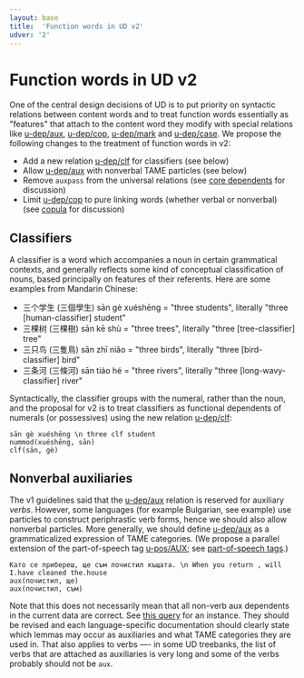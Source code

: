 ```yaml
---
layout: base
title:  'Function words in UD v2'
udver: '2'
---
```


# Function words in UD v2

One of the central design decisions of UD is to put priority on syntactic relations between content words and to treat function words essentially as "features" that attach to the content word they modify with special relations like [u-dep/aux](), [u-dep/cop](), [u-dep/mark]() and [u-dep/case](). We propose the following changes to the treatment of function words in v2:

* Add a new relation [u-dep/clf]() for classifiers (see below)
* Allow [u-dep/aux]() with nonverbal TAME particles (see below)
* Remove `auxpass` from the universal relations (see [core dependents](core-dependents.html) for discussion)
* Limit [u-dep/cop]() to pure linking words (whether verbal or nonverbal) (see [copula](copula.html) for discussion)
<!--* Allow [u-dep/case]() with subordinate clauses when it has a clear case-marking function (see below)-->

## Classifiers

A classifier is a word which accompanies a noun in certain grammatical contexts, and generally reflects some kind of conceptual classification of nouns, based principally on features of their referents. Here are some examples from Mandarin Chinese:

* 三个学生 (三個學生) sān gè xuéshēng = "three students", literally "three [human-classifier] student"
* 三棵树 (三棵樹) sān kē shù = "three trees", literally "three [tree-classifier] tree"
* 三只鸟 (三隻鳥) sān zhī niǎo = "three birds", literally "three [bird-classifier] bird"
* 三条河 (三條河) sān tiáo hé = "three rivers", literally "three [long-wavy-classifier] river"

Syntactically, the classifier groups with the numeral, rather than the noun, and the proposal for v2 is to treat classifiers
as functional dependents of numerals (or possessives) using the new relation [u-dep/clf]():

~~~ sdparse
sān gè xuéshēng \n three clf student
nummod(xuéshēng, sān)
clf(sān, gè)
~~~

## Nonverbal auxiliaries

<!-- Is aux only used with verbs, or are other parts of speech permitted, too? The current guidelines (http://universaldependencies.org/u/dep/aux_.html) just say "verbs". But the current data sometimes contain particles (Bulgarian) and maybe other categories as well. I think we have agreed that the infinitival particle "to/zu/att/..." should be mark and not aux, and it is in most of the treebanks (I fixed German a couple of days ago). But Bulgarian also includes a particle that marks the future tense, a function performed by auxiliary verbs in other languages. Is it allowed to be aux? -->

<!-- Joakim: In line with loosening the constraints between part-of-speech tags and syntactic relations, I don’t see a problem with allowing other things than verbs to have the aux relation. Maybe we should should define aux as a grammaticalized expression of TMA categories? -->

The v1 guidelines said that the [u-dep/aux]() relation is reserved for auxiliary _verbs_. However, some languages (for example Bulgarian, see example) use particles to construct periphrastic verb forms, hence we should also allow nonverbal particles. More generally, we should define [u-dep/aux]() as a grammaticalized expression of TAME categories. (We propose a parallel extension of the part-of-speech tag [u-pos/AUX](); 
see [part-of-speech tags](postags.html).)

~~~ sdparse
Като се прибереш, ще съм почистил къщата. \n When you return , will I.have cleaned the.house
aux(почистил, ще)
aux(почистил, съм)
~~~

Note that this does not necessarily mean that all non-verb aux dependents in the current data are correct. See [this query](http://bionlp-www.utu.fi/dep_search/query?search=%21%28AUX%7CVERB%29+%28%3Caux%7C%3Cauxpass%29+_&db=UD_English-dev) for an instance. They should be revised and each language-specific documentation should clearly state which lemmas may occur as auxiliaries and what TAME categories they are used in. That also applies to verbs —- in some UD treebanks, the list of verbs that are attached as auxiliaries is very long and some of the verbs probably should not be `aux`.

<!-- ## The use of case and mark with subordinate clauses

The [u-dep/case]() relation is used for adpositions and other particles that perform a case-marking function (in a wide sense). For example: 

~~~ sdparse
he depends on her
nmod(depends, her)
case(her, on)
~~~

The [u-dep/mark]() relation is used for subordinate conjunctions and other words that mark subordinate clauses (without having a referential function like relative pronouns). Thus:

~~~ sdparse
he believes that it is raining
ccomp(believes, raining)
mark(raining, that)
~~~

The assumption in v1 is that if the head is a nominal, only [u-dep/case]() can be used, and if the head is a clausal predicate, only [u-dep/mark]() can be used. However, applying this rule strictly means missing important generalizations
in languages that allow case-marking elements to attach to subordinate clauses. Consider the following Swedish 
examples:

~~~ sdparse
han tror henne \n he believes her
dobj(tror, henne)
~~~

~~~ sdparse
han litar på henne \n he trusts in her
nmod(litar, henne)
case(henne, på)
~~~

~~~ sdparse
han tror att det regnar \n he believes that it is raining
ccomp(tror, regnar)
mark(regnar, att)
~~~

~~~ sdparse
han litar på att det regnar \n he trusts in that it is raining
advcl(litar, regnar)
mark(regnar, att)
case(regnar, på)
~~~

The function of the preposition "på" is exactly the same in the second and fourth example, namely to convert a structure that can occur in a core role ([u-dep/dobj](), [u-dep/ccomp]()) to a structure that occurs in an oblique role 
([u-dep/nmod](), [u-dep/advcl]()). This function is completely distinct from the function of "att" in the third and fourth example, namely to convert a main clause structure into a subordinate or embedded clause. If we insist that "på" must be labed [u-dep/mark]() in the fourth example, because it attaches to a clausal predicate, then its function will be misrepresented.
-->
